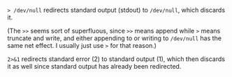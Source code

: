 `> /dev/null` redirects standard output (stdout) to `/dev/null`, which discards it.

(The `>>` seems sort of superfluous, since `>>` means append while `>` means truncate and write, and either appending to or writing to `/dev/null` has the same net effect. I usually just use `>` for that reason.)

`2>&1` redirects standard error (2) to standard output (1), which then discards it as well since standard output has already been redirected.

